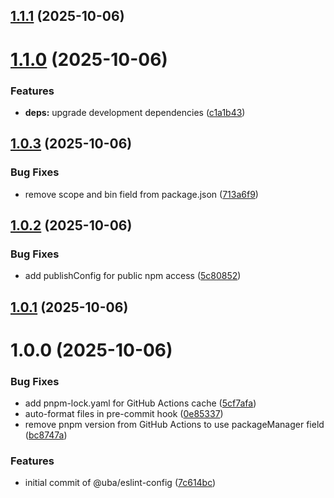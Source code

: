 ## [1.1.1](https://github.com/otrebu/uba-eslint-config/compare/v1.1.0...v1.1.1) (2025-10-06)

# [1.1.0](https://github.com/otrebu/uba-eslint-config/compare/v1.0.3...v1.1.0) (2025-10-06)

### Features

- **deps:** upgrade development dependencies ([c1a1b43](https://github.com/otrebu/uba-eslint-config/commit/c1a1b430134241e2f64e759eff5380cadc4234a4))

## [1.0.3](https://github.com/otrebu/uba-eslint-config/compare/v1.0.2...v1.0.3) (2025-10-06)

### Bug Fixes

- remove scope and bin field from package.json ([713a6f9](https://github.com/otrebu/uba-eslint-config/commit/713a6f9ada9dd635699994f56f21819dc164309a))

## [1.0.2](https://github.com/otrebu/uba-eslint-config/compare/v1.0.1...v1.0.2) (2025-10-06)

### Bug Fixes

- add publishConfig for public npm access ([5c80852](https://github.com/otrebu/uba-eslint-config/commit/5c808528c2c08f22307d30acf235c8bb77e80e38))

## [1.0.1](https://github.com/otrebu/uba-eslint-config/compare/v1.0.0...v1.0.1) (2025-10-06)

# 1.0.0 (2025-10-06)

### Bug Fixes

- add pnpm-lock.yaml for GitHub Actions cache ([5cf7afa](https://github.com/otrebu/uba-eslint-config/commit/5cf7afa61ab50ed7fbb4c5e686242f439fe21350))
- auto-format files in pre-commit hook ([0e85337](https://github.com/otrebu/uba-eslint-config/commit/0e85337d7d02dc69e8e642cd213072055b0a5f79))
- remove pnpm version from GitHub Actions to use packageManager field ([bc8747a](https://github.com/otrebu/uba-eslint-config/commit/bc8747a39b7b0a2a3c34dac5eb906dd12b567723))

### Features

- initial commit of @uba/eslint-config ([7c614bc](https://github.com/otrebu/uba-eslint-config/commit/7c614bc3a3950f97618e8b2b9bbc38c417c9c9ab))

